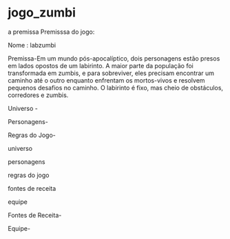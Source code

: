 # jogo_zumbi
a premissa 
Premisssa do jogo:

Nome : labzumbi

Premissa-Em um mundo pós-apocalíptico, dois personagens estão presos em lados opostos de um labirinto. A maior parte da população foi transformada em zumbis, e para sobreviver, eles precisam encontrar um caminho até o outro enquanto enfrentam os mortos-vivos e resolvem pequenos desafios no caminho. O labirinto é fixo, mas cheio de obstáculos, corredores e zumbis.

Universo -

Personagens-


Regras do Jogo-


universo

personagens

regras do jogo

fontes de receita

equipe


Fontes de Receita-


Equipe-